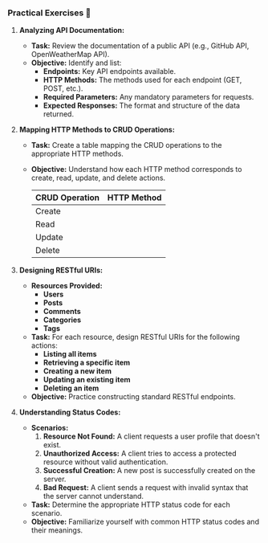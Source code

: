 ### **Practical Exercises 📝**

1. **Analyzing API Documentation:**

   - **Task:** Review the documentation of a public API (e.g., GitHub API, OpenWeatherMap API).
   - **Objective:** Identify and list:
     - **Endpoints:** Key API endpoints available.
     - **HTTP Methods:** The methods used for each endpoint (GET, POST, etc.).
     - **Required Parameters:** Any mandatory parameters for requests.
     - **Expected Responses:** The format and structure of the data returned.

2. **Mapping HTTP Methods to CRUD Operations:**

   - **Task:** Create a table mapping the CRUD operations to the appropriate HTTP methods.
   - **Objective:** Understand how each HTTP method corresponds to create, read, update, and delete actions.

     | CRUD Operation | HTTP Method |
     | -------------- | ----------- |
     | Create         |             |
     | Read           |             |
     | Update         |             |
     | Delete         |             |

3. **Designing RESTful URIs:**

   - **Resources Provided:**
     - **Users**
     - **Posts**
     - **Comments**
     - **Categories**
     - **Tags**
   - **Task:** For each resource, design RESTful URIs for the following actions:
     - **Listing all items**
     - **Retrieving a specific item**
     - **Creating a new item**
     - **Updating an existing item**
     - **Deleting an item**
   - **Objective:** Practice constructing standard RESTful endpoints.

4. **Understanding Status Codes:**

   - **Scenarios:**
     1. **Resource Not Found:** A client requests a user profile that doesn't exist.
     2. **Unauthorized Access:** A client tries to access a protected resource without valid authentication.
     3. **Successful Creation:** A new post is successfully created on the server.
     4. **Bad Request:** A client sends a request with invalid syntax that the server cannot understand.
   - **Task:** Determine the appropriate HTTP status code for each scenario.
   - **Objective:** Familiarize yourself with common HTTP status codes and their meanings.
